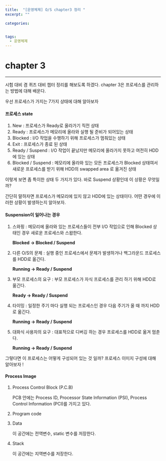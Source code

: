 ```yaml
---
title:  "[운영체제] O/S chapter3 정리 "
excerpt: ""

categories:


tags:
  - 운영체제
---
```


# chapter 3

---

시험 대비 겸 퀴즈 대비 챕터 정리를 해보도록 하겠다. chapter 3은 프로세스를 관리하는 방법에 대해 배운다.

우선 프로세스가 가지는 7가지 상태에 대해 알아보자

#### 프로세스 state

1. New : 프로세스가 Ready로 올라가기 직전 상태
2. Ready : 프로세스가 메모리에 올라와 실행 될 준비가 되어있는 상태
3. Blocked : I/O 작업을 수행하기 위해 프로세스가 멈춰있는 상태
4. Exit : 프로세스가 종료 된 상태
5. Ready / Suspend : I/O 작업이 끝났지만 메모리에 올라가지 못하고 여전히 HDD에 있는 상태
6. Blocked / Suspend : 메모리에 올라와 있는 모든 프로세스가 Blocked 상태여서 새로운 프로세스를 받기 위해 HDD의 swapped area 로 옮겨진 상태

이렇게 보면 좀 특이한 상태 두 가지가 있다. 바로 Suspend 상황인데 이 상황은 무엇일까?

간단히 말하자면 프로세스가 메모리에 있지 않고 HDD에 있는 상태이다. 어떤 경우에 이러한 상황이 발생하는지 알아보자.

#### Suspension이 일어나는 경우

1. 스와핑 : 메모리에 올라와 있는 프로세스들이 전부 I/O 작업으로 인해 Blocked 상태인 경우 새로운 프로세스와 스왑한다.

   **Blocked &rarr; Blocked / Suspend**

2. 다른 O/S의 문제 : 실행 중인 프로세스에서 문제가 발생하거나 백그라운드 프로세스를 HDD로 옮긴다.

   **Running &rarr; Ready / Suspend**

3. 부모 프로세스의 요구 : 부모 프로세스가 자식 프로세스를 관리 하기 위해 HDD로 옮긴다.

   **Ready &rarr; Ready / Suspend**

4. 타이밍 : 일정한 주기 마다 실행 되는 프로세스인 경우 다음 주기가 올 때 까지 HDD로 옮긴다.

   **Running &rarr; Ready / Suspend**

5. 대화식 사용자의 요구 : 대표적으로 디버깅 하는 경우 프로세스를 HDD로 옮겨 멈춘다.

   **Running &rarr; Ready / Suspend**

그렇다면 이 프로세스는 어떻게 구성되어 있는 것 일까? 프로세스 이미지 구성에 대해 알아보자 !

#### Process Image

1. Process Control Block (P.C.B)

   PCB 안에는 Process ID, Processor State Information (PSI), Process Control Information (PCI)를 가지고 있다.

2. Program code

3. Data

   이 공간에는 전역변수, static 변수를 저장한다.

4. Stack

   이 공간에는 지역변수를 저장한다.